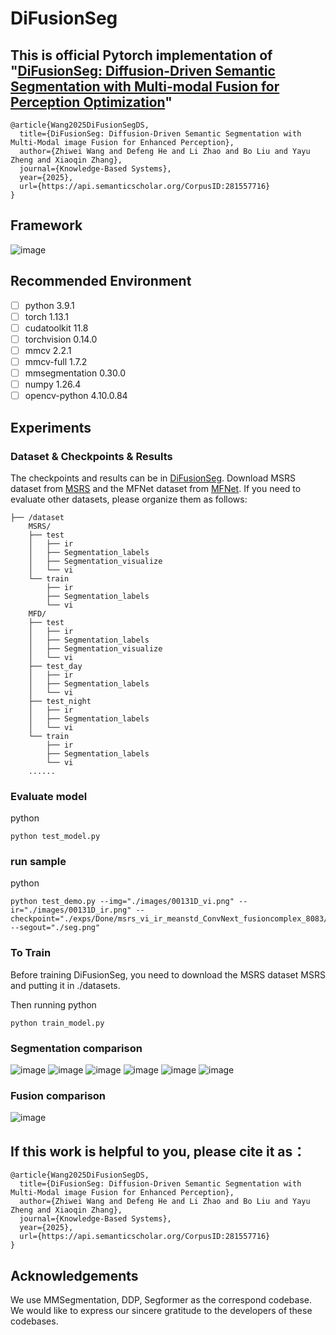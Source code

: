 # DiFusionSeg
This is official Pytorch implementation of "[DiFusionSeg: Diffusion-Driven Semantic Segmentation with Multi-modal Fusion for Perception Optimization]()"
 - 
```
@article{Wang2025DiFusionSegDS,
  title={DiFusionSeg: Diffusion-Driven Semantic Segmentation with Multi-Modal image Fusion for Enhanced Perception},
  author={Zhiwei Wang and Defeng He and Li Zhao and Bo Liu and Yayu Zheng and Xiaoqin Zhang},
  journal={Knowledge-Based Systems},
  year={2025},
  url={https://api.semanticscholar.org/CorpusID:281557716}
}
```
## Framework
![image](./images/model_arch.png)

## Recommended Environment
 - [ ] python  3.9.1
 - [ ] torch  1.13.1
 - [ ] cudatoolkit 11.8
 - [ ] torchvision 0.14.0
 - [ ] mmcv  2.2.1
 - [ ] mmcv-full 1.7.2
 - [ ] mmsegmentation 0.30.0
 - [ ] numpy  1.26.4
 - [ ] opencv-python 4.10.0.84

## Experiments 
### Dataset & Checkpoints & Results
The checkpoints and results can be in [DiFusionSeg](https://www.dropbox.com/scl/fo/zjbyp7pml54epiz8wg4gj/AIGFfGfG8Ea_XU25WwyxQno?rlkey=1ywmahphox5f4kdqfrr8h1234&st=mag0vanh&dl=0). Download MSRS dataset from [MSRS](https://pan.baidu.com/s/18q_3IEHKZ48YBy2PzsOtRQ?pwd=MSRS) and the MFNet dataset from [MFNet](https://www.mi.t.u-tokyo.ac.jp/static/projects/mil_multispectral/).
If you need to evaluate other datasets, please organize them as follows:
```
├── /dataset
    MSRS/
    ├── test
    │   ├── ir
    │   ├── Segmentation_labels
    │   ├── Segmentation_visualize
    │   └── vi
    └── train
        ├── ir
        ├── Segmentation_labels
        └── vi
    MFD/
    ├── test
    │   ├── ir
    │   ├── Segmentation_labels
    │   ├── Segmentation_visualize
    │   └── vi
    ├── test_day
    │   ├── ir
    │   ├── Segmentation_labels
    │   └── vi
    ├── test_night
    │   ├── ir
    │   ├── Segmentation_labels
    │   └── vi
    └── train
        ├── ir
        ├── Segmentation_labels
        └── vi
    ......
```
### Evaluate model
python
```
python test_model.py
```
### run sample
python
```
python test_demo.py --img="./images/00131D_vi.png" --ir="./images/00131D_ir.png" --checkpoint="./exps/Done/msrs_vi_ir_meanstd_ConvNext_fusioncomplex_8083/best.pth" --segout="./seg.png"
```
### To Train
Before training DiFusionSeg, you need to download the MSRS dataset MSRS and putting it in ./datasets.

Then running 
python
```
python train_model.py
```
### Segmentation comparison
![image](./images/seg.png)
![image](./images/MsrsSegTable.png)
![image](./images/MfdSegResult.png)
![image](./images/MfdSegTable.png)
![image](./images/FmbSegResult.png)
![image](./images/FmbSegTable.png)
### Fusion comparison
![image](./images/fusion.png)
## If this work is helpful to you, please cite it as：
```
@article{Wang2025DiFusionSegDS,
  title={DiFusionSeg: Diffusion-Driven Semantic Segmentation with Multi-Modal image Fusion for Enhanced Perception},
  author={Zhiwei Wang and Defeng He and Li Zhao and Bo Liu and Yayu Zheng and Xiaoqin Zhang},
  journal={Knowledge-Based Systems},
  year={2025},
  url={https://api.semanticscholar.org/CorpusID:281557716}
}
```
## Acknowledgements
We use MMSegmentation, DDP, Segformer as the correspond codebase. We would like to express our sincere gratitude to the developers of these codebases.